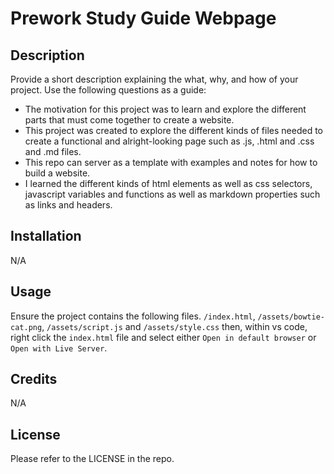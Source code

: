 # Prework Study Guide Webpage

## Description

Provide a short description explaining the what, why, and how of your project. Use the following questions as a guide:

- The motivation for this project was to learn and explore the different parts that must come together to create a website.
- This project was created to explore the different kinds of files needed to create a functional and alright-looking page such as .js, .html and .css and .md files.
- This repo can server as a template with examples and notes for how to build a website.
- I learned the different kinds of html elements as well as css selectors, javascript variables and functions as well as markdown properties such as links and headers.

## Installation

N/A

## Usage

Ensure the project contains the following files. `/index.html`, `/assets/bowtie-cat.png`, `/assets/script.js` and `/assets/style.css` then, within vs code, right click the `index.html` file and select either `Open in default browser` or `Open with Live Server`.

## Credits

N/A

## License

Please refer to the LICENSE in the repo.